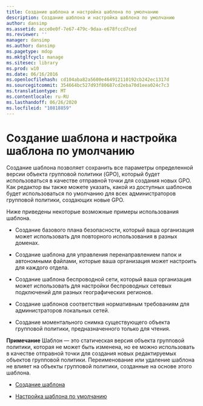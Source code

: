 ```yaml
---
title: Создание шаблона и настройка шаблона по умолчанию
description: Создание шаблона и настройка шаблона по умолчанию
author: dansimp
ms.assetid: acce0e0f-7e67-479c-9daa-e678fccd7ced
ms.reviewer: ''
manager: dansimp
ms.author: dansimp
ms.pagetype: mdop
ms.mktglfcycl: manage
ms.sitesec: library
ms.prod: w10
ms.date: 06/16/2016
ms.openlocfilehash: cd104aba82a5600e464912110192cb242ec1317d
ms.sourcegitcommit: 354664bc527d93f80687cd2eba70d1eea024c7c3
ms.translationtype: MT
ms.contentlocale: ru-RU
ms.lasthandoff: 06/26/2020
ms.locfileid: "10818859"
---
```

# Создание шаблона и настройка шаблона по умолчанию


Создание шаблона позволяет сохранить все параметры определенной версии объекта групповой политики (GPO), который будет использоваться в качестве отправной точки для создания новых GPO. Как редактор вы также можете указать, какой из доступных шаблонов будет использоваться по умолчанию для всех администраторов групповой политики, создающих новые GPO.

Ниже приведены некоторые возможные примеры использования шаблона.

-   Создание базового плана безопасности, который ваша организация может использовать для повторного использования в разных доменах.

-   Создание шаблона для управления перенаправлением папок и автономными файлами, которые ваша организация может настроить для каждого отдела.

-   Создание шаблона беспроводной сети, который ваша организация может использовать для настройки беспроводных сетевых подключений для разных географических регионов.

-   Создание шаблонов соответствия нормативным требованиям для администраторов локальных сетей.

-   Создание моментального снимка существующего объекта групповой политики, предназначенного только для чтения.

**Примечание**  Шаблон — это статическая версия объекта групповой политики, которая не может быть изменена, но ее можно использовать в качестве отправной точки для создания новых редактируемых объектов групповой политики. Переименование или удаление шаблона не влияет на объекты групповой политики, созданные на основе этого шаблона.

 

-   [Создание шаблона](create-a-template-agpm30ops.md)

-   [Настройка шаблона по умолчанию](set-a-default-template-agpm30ops.md)

 

 





